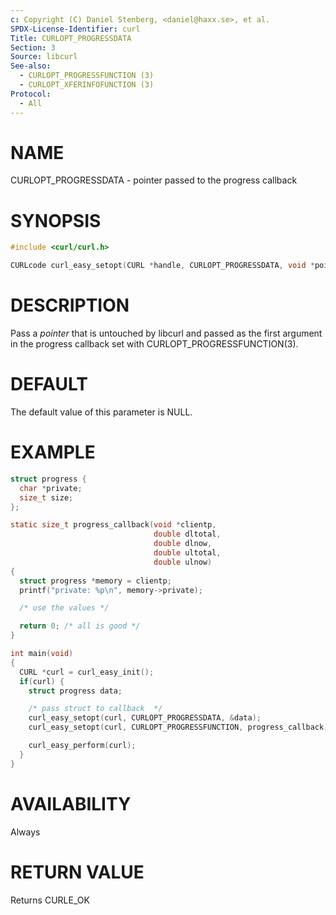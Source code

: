 ```yaml
---
c: Copyright (C) Daniel Stenberg, <daniel@haxx.se>, et al.
SPDX-License-Identifier: curl
Title: CURLOPT_PROGRESSDATA
Section: 3
Source: libcurl
See-also:
  - CURLOPT_PROGRESSFUNCTION (3)
  - CURLOPT_XFERINFOFUNCTION (3)
Protocol:
  - All
---
```


# NAME

CURLOPT_PROGRESSDATA - pointer passed to the progress callback

# SYNOPSIS

~~~c
#include <curl/curl.h>

CURLcode curl_easy_setopt(CURL *handle, CURLOPT_PROGRESSDATA, void *pointer);
~~~

# DESCRIPTION

Pass a *pointer* that is untouched by libcurl and passed as the first
argument in the progress callback set with CURLOPT_PROGRESSFUNCTION(3).

# DEFAULT

The default value of this parameter is NULL.

# EXAMPLE

~~~c
struct progress {
  char *private;
  size_t size;
};

static size_t progress_callback(void *clientp,
                                double dltotal,
                                double dlnow,
                                double ultotal,
                                double ulnow)
{
  struct progress *memory = clientp;
  printf("private: %p\n", memory->private);

  /* use the values */

  return 0; /* all is good */
}

int main(void)
{
  CURL *curl = curl_easy_init();
  if(curl) {
    struct progress data;

    /* pass struct to callback  */
    curl_easy_setopt(curl, CURLOPT_PROGRESSDATA, &data);
    curl_easy_setopt(curl, CURLOPT_PROGRESSFUNCTION, progress_callback);

    curl_easy_perform(curl);
  }
}
~~~

# AVAILABILITY

Always

# RETURN VALUE

Returns CURLE_OK
